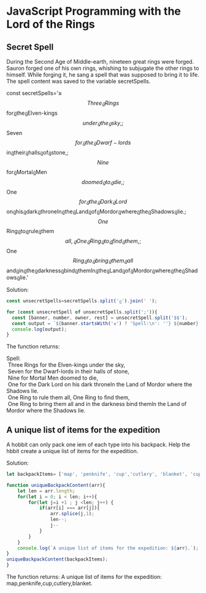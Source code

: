 # JavaScript Programming with the Lord of the Rings
## Secret Spell

During the Second Age of Middle-earth, nineteen great rings were forged. Sauron forged one of his own rings, whishing to subjugate the other rings to himself. While forging it, he sang a spell that was supposed to bring it to life. The spell content was saved to the variable secretSpells.

const secretSpells='ฆ$$ThreeฏRings$$forฏtheฏElven-kings$$underฏtheฏsky,;$$Seven$$forฏtheฏDwarf-lords$$inฏtheirฏhallsฏofฏstone,;$$Nine$$forฏMortalฏMen$$doomedฏtoฏdie,;$$One$$forฏtheฏDarkฏLord$$onฏhisฏdarkฏthroneInฏtheฏLandฏofฏMordorฏwhereฏtheฏShadowsฏlie.;$$One$$Ringฏtoฏruleฏthem$$all,ฏOneฏRingฏtoฏfindฏthem,;$$One$$Ringฏtoฏbringฏthemฏall$$andฏinฏtheฏdarknessฏbindฏthemInฏtheฏLandฏofฏMordorฏwhereฏtheฏShadowsฏlie.'

Solution:

```js 
const unsecretSpells=secretSpells.split('ฏ').join(' ');

for (const unsecretSpell of unsecretSpells.split(';')){
  const [banner, number, owner, rest] = unsecretSpell.split('$$');
  const output = `${banner.startsWith('ฆ') ? 'Spell:\n': ''} ${number} ${owner} ${rest}`;
  console.log(output);
}
```

The function returns:
  
Spell:  
&nbsp;Three Rings for the Elven-kings under the sky,  
&nbsp;Seven for the Dwarf-lords in their halls of stone,  
&nbsp;Nine for Mortal Men doomed to die,  
&nbsp;One for the Dark Lord on his dark throneIn the Land of Mordor where the Shadows lie.  
&nbsp;One Ring to rule them all, One Ring to find them,  
&nbsp;One Ring to bring them all and in the darkness bind themIn the Land of Mordor where the Shadows lie.

## A unique list of items for the expedition

A hobbit can only pack one iem of each type into his backpack. Help the hbbit create a unique list of items for the expedition.

Solution:

```js 
let backpackItems= ['map', 'penknife', 'cup','cutlery', 'blanket', 'cup', 'map'];

function uniqueBackpackContent(arr){
    let len = arr.length;
    for(let i = 0; i < len; i++){
        for(let j=i +1 ; j <len; j++) {
            if(arr[i] === arr[j]){
                arr.splice(j,1);
                len--;
                j--
            }
        }  
    }
    console.log(`A unique list of items for the expedition: ${arr}.`);
}
uniqueBackpackContent(backpackItems);
}
```

The function returns:
A unique list of items for the expedition: map,penknife,cup,cutlery,blanket.
